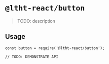 # `@ltht-react/button`

> TODO: description

## Usage

```
const button = require('@ltht-react/button');

// TODO: DEMONSTRATE API
```
